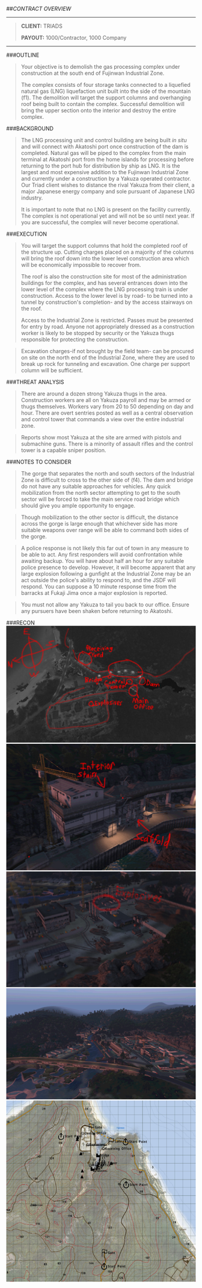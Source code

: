 
##*CONTRACT OVERVIEW*
***
>**CLIENT:** TRIADS
>
>**PAYOUT:** 1000/Contractor, 1000 Company
***

###OUTLINE
>Your objective is to demolish the gas processing complex under construction at the south end of Fujinwan Industrial Zone.
>
>The complex consists of four storage tanks connected to a liquefied natural gas (LNG) liquefaction unit built into the side of the mountain (f1). The demolition will target the support columns and overhanging roof being built to contain the complex. Successful demolition will bring the upper section onto the interior and destroy the entire complex.

###BACKGROUND
>The LNG processing unit and control building are being built *in situ* and will connect with Akatoshi port once construction of the dam is completed. Natural gas will be piped to the complex from the main terminal at Akatoshi port from the home islands for processing before returning to the port hub for distribution by ship as LNG. It is the largest and most expensive addition to the Fujinwan Industrial Zone and currently under a construction by a Yakuza operated contractor. Our Triad client wishes to distance the rival Yakuza from their client, a major Japanese energy company and sole pursuant of Japanese LNG industry.
>
>It is important to note that no LNG is present on the facility currently. The complex is not operational yet and will not be so until next year. If you are successful, the complex will never become operational.

###EXECUTION
>You will target the support columns that hold the completed roof of the structure up. Cutting charges placed on a majority of the columns will bring the roof down into the lower level construction area which will be economically impossible to recover from.
>
> The roof is also the construction site for most of the administration buildings for the complex, and has several entrances down into the lower level of the complex where the LNG processing train is under construction. Access to the lower level is by road- to be turned into a tunnel by construction's completion- and by the access stairways on the roof.
>
>Access to the Industrial Zone is restricted. Passes must be presented for entry by road. Anyone not appropriately dressed as a construction worker is likely to be stopped by security or the Yakuza thugs responsible for protecting the construction.

>Excavation charges-if not brought by the field team- can be procured on site on the north end of the Industrial Zone, where they are used to break up rock for tunneling and excavation. One charge per support column will be sufficient.

###THREAT ANALYSIS
>There are around a dozen strong Yakuza thugs in the area. Construction workers are all on Yakuza payroll and may be armed or thugs themselves. Workers vary from 20 to 50 depending on day and hour. There are overt sentries posted as well as a central observation and control tower that commands a view over the entire industrial zone.

>Reports show most Yakuza at the site are armed with pistols and submachine guns. There is a minority of assault rifles and the control tower is a capable sniper position.

###NOTES TO CONSIDER
>The gorge that separates the north and south sectors of the Industrial Zone is difficult to cross to the other side of (f4). The dam and bridge do not have any suitable approaches for vehicles. Any quick mobilization from the north sector attempting to get to the south sector will be forced to take the main service road bridge which should give you ample opportunity to engage.

>Though mobilization to the other sector is difficult, the distance across the gorge is large enough that whichever side has more suitable weapons over range will be able to command both sides of the gorge.

>A police response is not likely this far out of town in any measure to be able to act. Any first responders will avoid confrontation while awaiting backup. You will have about half an hour for any suitable police presence to develop. However, it will become apparent that any large explosion following a gunfight at the Industrial Zone may be an act outside the police's ability to respond to, and the JSDF will respond. You can suppose a 10 minute response time from the barracks at Fukaji Jima once a major explosion is reported.

>You must not allow any Yakuza to tail you back to our office. Ensure any pursuers have been shaken before returning to Akatoshi.

###RECON
![alt text](https://github.com/WulfyWulf/ION/blob/master/CONSTRUCTION-SABOTAGE/fuji1.jpg "f1")
![alt text](https://github.com/WulfyWulf/ION/blob/master/CONSTRUCTION-SABOTAGE/fuji2.jpg "f2")
![alt text](https://github.com/WulfyWulf/ION/blob/master/CONSTRUCTION-SABOTAGE/fuji3.jpg "f3")
![alt text](https://github.com/WulfyWulf/ION/blob/master/CONSTRUCTION-SABOTAGE/fuji4.jpg "f4")
![alt text](https://github.com/WulfyWulf/ION/blob/master/CONSTRUCTION-SABOTAGE/fuji5.jpg "f5")
